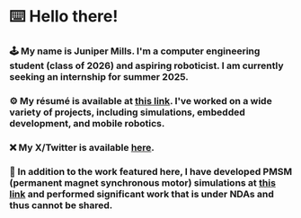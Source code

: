 # ⌨️ Hello there!

### 🕹 My name is Juniper Mills. I'm a computer engineering student (class of 2026) and aspiring roboticist. I am currently seeking an internship for summer 2025.

### ⚙️ My résumé is available at [this link](https://drive.google.com/file/d/1TvqAFp7FYPDUlZ_qYlwOEsggogC9-5vG/view?usp=sharing). I've worked on a wide variety of projects, including simulations, embedded development, and mobile robotics.

### ❌ My X/Twitter is available [here](https://www.x.com/gblrfgr).

### 🧪 In addition to the work featured here, I have developed PMSM (permanent magnet synchronous motor) simulations at [this link](https://colab.research.google.com/drive/1es1HUDHOTxinYnfmK975Zp2LojIHBcfX?usp=sharing) and performed significant work that is under NDAs and thus cannot be shared.